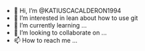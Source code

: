 - 👋 Hi, I’m @KATIUSCACALDERON1994
- 👀 I’m interested in lean about how to use git
- 🌱 I’m currently learning ...
- 💞️ I’m looking to collaborate on ...
- 📫 How to reach me ...

<!---
KATIUSCACALDERON1994/KATIUSCACALDERON1994 is a ✨ special ✨ repository because its `README.md` (this file) appears on your GitHub profile.
You can click the Preview link to take a look at your changes.
--->
